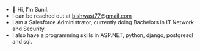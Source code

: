 - 👋 Hi, I’m Sunil.
- I can be reached out at bishwast77@gmail.com
- I am a Salesforce Administrator, currently doing Bachelors in IT Network and Security. 
- I also have a programming skills in ASP.NET, python, django, postgresql and sql.


